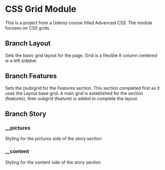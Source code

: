 # CSS Grid Module
This is a project from a Udemy course titled Advanced CSS. The module focuses on CSS grids.

## Branch Layout
Sets the basic grid layout for the page. Grid is a flexible 8 column centered w a left sidebar.

## Branch Features
Sets the (sub)grid for the Features section. This section completed first as it uses the Layout base grid. A main grid is established for the section (features), then subgrid (feature) is added to complete the layout.

## Branch Story

### __pictures
Styling for the pictures side of the story section

### __content
Styling for the content side of the story section